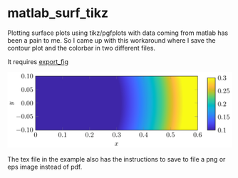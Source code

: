 # matlab_surf_tikz

Plotting surface plots using tikz/pgfplots with data coming from matlab has been a pain to me. So I came up with this workaround where I save the contour plot and the colorbar in two different files.

It requires [export_fig](https://www.mathworks.com/matlabcentral/fileexchange/23629-export_fig/)


![example](example/tikzpic.png)


The tex file in the example also has the instructions to save to file a png or eps image instead of pdf.
